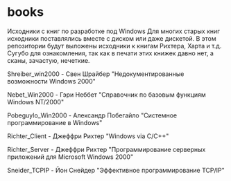 # books
Исходники с книг по разработке под Windows
Для многих старых книг исходники поставлялись вместе с диском или даже дискетой. В этом репозитории будут выложены исходники к книгам Рихтера, Харта и т.д.
Сугубо для ознакомления, так как в печати этих книжек давно нет, а сканы, зачастую, нечеткие.

Shreiber_win2000 - Свен Шрайбер "Недокументированные возможности Windows 2000"

Nebet_Win2000 - Гэри Неббет "Справочник по базовым функциям Windows NT/2000"

Pobeguylo_Win2000 - Александр Побегайло "Системное программирование в Windows"

Richter_Client - Джеффри Рихтер "Windows via C/C++"

Richter_Server - Джеффри Рихтер "Программирование серверных приложений для Microsoft Windows 2000"

Sneider_TCPIP - Йон Снейдер "Эффективное программирование TCP/IP"
